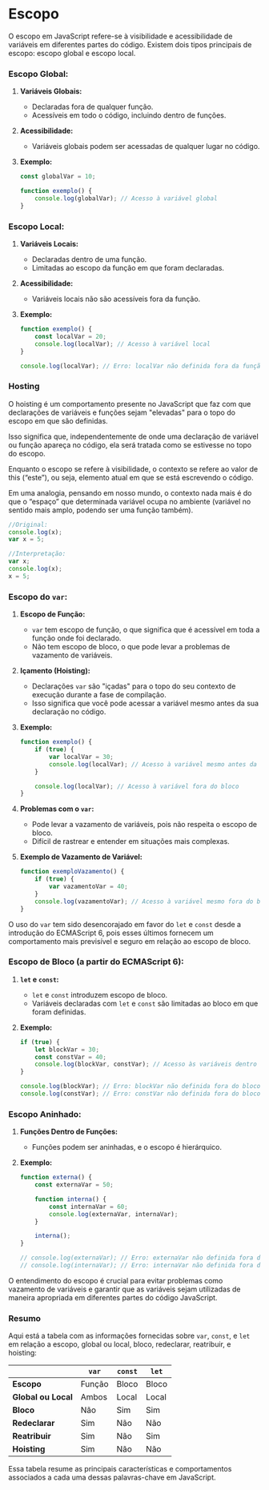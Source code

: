 # Escopo

O escopo em JavaScript refere-se à visibilidade e acessibilidade de variáveis em diferentes partes do código. Existem dois tipos principais de escopo: escopo global e escopo local.

### Escopo Global:

1. **Variáveis Globais:**
   - Declaradas fora de qualquer função.
   - Acessíveis em todo o código, incluindo dentro de funções.

2. **Acessibilidade:**
   - Variáveis globais podem ser acessadas de qualquer lugar no código.

3. **Exemplo:**
   ```javascript
   const globalVar = 10;

   function exemplo() {
       console.log(globalVar); // Acesso à variável global
   }
   ```

### Escopo Local:

1. **Variáveis Locais:**
   - Declaradas dentro de uma função.
   - Limitadas ao escopo da função em que foram declaradas.

2. **Acessibilidade:**
   - Variáveis locais não são acessíveis fora da função.

3. **Exemplo:**
   ```javascript
   function exemplo() {
       const localVar = 20;
       console.log(localVar); // Acesso à variável local
   }

   console.log(localVar); // Erro: localVar não definida fora da função
   ```

### Hosting

O hoisting é um comportamento presente no JavaScript que faz com que declarações de variáveis e funções sejam "elevadas" para o topo do escopo em que são definidas. 

Isso significa que, independentemente de onde uma declaração de variável ou função apareça no código, ela será tratada como se estivesse no topo do escopo.

Enquanto o escopo se refere à visibilidade, o contexto se refere ao valor de this (“este”), ou seja, elemento atual em que se está escrevendo o código. 

Em uma analogia, pensando em nosso mundo, o contexto nada mais é do que o “espaço” que determinada variável ocupa no ambiente (variável no sentido mais amplo, podendo ser uma função também).


```javascript
//Original:
console.log(x);
var x = 5;

//Interpretação:
var x;
console.log(x);
x = 5;
```

### Escopo do `var`:

1. **Escopo de Função:**
   - `var` tem escopo de função, o que significa que é acessível em toda a função onde foi declarado.
   - Não tem escopo de bloco, o que pode levar a problemas de vazamento de variáveis.

2. **Içamento (Hoisting):**
   - Declarações `var` são "içadas" para o topo do seu contexto de execução durante a fase de compilação.
   - Isso significa que você pode acessar a variável mesmo antes da sua declaração no código.

3. **Exemplo:**
   ```javascript
   function exemplo() {
       if (true) {
           var localVar = 30;
           console.log(localVar); // Acesso à variável mesmo antes da declaração
       }

       console.log(localVar); // Acesso à variável fora do bloco
   }
   ```

4. **Problemas com o `var`:**
   - Pode levar a vazamento de variáveis, pois não respeita o escopo de bloco.
   - Difícil de rastrear e entender em situações mais complexas.

5. **Exemplo de Vazamento de Variável:**
   ```javascript
   function exemploVazamento() {
       if (true) {
           var vazamentoVar = 40;
       }
       console.log(vazamentoVar); // Acesso à variável mesmo fora do bloco
   }
   ```

O uso do `var` tem sido desencorajado em favor do `let` e `const` desde a introdução do ECMAScript 6, pois esses últimos fornecem um comportamento mais previsível e seguro em relação ao escopo de bloco.

### Escopo de Bloco (a partir do ECMAScript 6):

1. **`let` e `const`:**
   - `let` e `const` introduzem escopo de bloco.
   - Variáveis declaradas com `let` e `const` são limitadas ao bloco em que foram definidas.

2. **Exemplo:**
   ```javascript
   if (true) {
       let blockVar = 30;
       const constVar = 40;
       console.log(blockVar, constVar); // Acesso às variáveis dentro do bloco
   }

   console.log(blockVar); // Erro: blockVar não definida fora do bloco
   console.log(constVar); // Erro: constVar não definida fora do bloco
   ```

### Escopo Aninhado:

1. **Funções Dentro de Funções:**
   - Funções podem ser aninhadas, e o escopo é hierárquico.

2. **Exemplo:**
   ```javascript
   function externa() {
       const externaVar = 50;

       function interna() {
           const internaVar = 60;
           console.log(externaVar, internaVar);
       }

       interna();
   }

   // console.log(externaVar); // Erro: externaVar não definida fora da função externa
   // console.log(internaVar); // Erro: internaVar não definida fora da função interna
   ```

O entendimento do escopo é crucial para evitar problemas como vazamento de variáveis e garantir que as variáveis sejam utilizadas de maneira apropriada em diferentes partes do código JavaScript.

### Resumo
Aqui está a tabela com as informações fornecidas sobre `var`, `const`, e `let` em relação a escopo, global ou local, bloco, redeclarar, reatribuir, e hoisting:

|            | `var`        | `const`      | `let`        |
|------------|--------------|--------------|--------------|
| **Escopo** | Função       | Bloco        | Bloco        |
| **Global ou Local** | Ambos        | Local        | Local        |
| **Bloco**   | Não          | Sim          | Sim          |
| **Redeclarar** | Sim          | Não          | Não          |
| **Reatribuir** | Sim          | Não          | Sim          |
| **Hoisting** | Sim          | Não          | Não          |

Essa tabela resume as principais características e comportamentos associados a cada uma dessas palavras-chave em JavaScript.